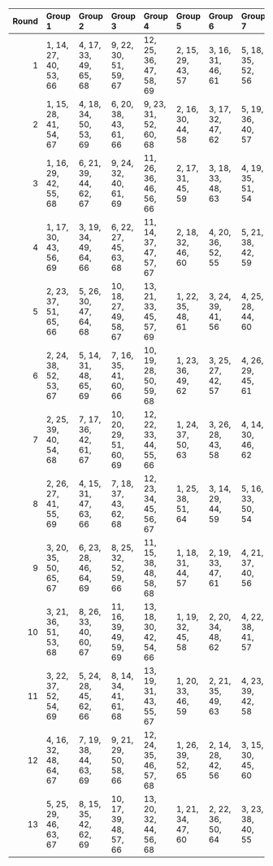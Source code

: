 |   Round | Group 1               | Group 2               | Group 3                | Group 4                | Group 5           | Group 6           | Group 7           | Group 8           | Group 9           | Group 10           | Group 11           | Group 12           | Group 13           |
|--------:|:----------------------|:----------------------|:-----------------------|:-----------------------|:------------------|:------------------|:------------------|:------------------|:------------------|:-------------------|:-------------------|:-------------------|:-------------------|
|       1 | 1, 14, 27, 40, 53, 66 | 4, 17, 33, 49, 65, 68 | 9, 22, 30, 51, 59, 67  | 12, 25, 36, 47, 58, 69 | 2, 15, 29, 43, 57 | 3, 16, 31, 46, 61 | 5, 18, 35, 52, 56 | 6, 19, 37, 42, 60 | 7, 20, 39, 45, 64 | 8, 21, 28, 48, 55  | 10, 23, 32, 41, 63 | 11, 24, 34, 44, 54 | 13, 26, 38, 50, 62 |
|       2 | 1, 15, 28, 41, 54, 67 | 4, 18, 34, 50, 53, 69 | 6, 20, 38, 43, 61, 66  | 9, 23, 31, 52, 60, 68  | 2, 16, 30, 44, 58 | 3, 17, 32, 47, 62 | 5, 19, 36, 40, 57 | 7, 21, 27, 46, 65 | 8, 22, 29, 49, 56 | 10, 24, 33, 42, 64 | 11, 25, 35, 45, 55 | 12, 26, 37, 48, 59 | 13, 14, 39, 51, 63 |
|       3 | 1, 16, 29, 42, 55, 68 | 6, 21, 39, 44, 62, 67 | 9, 24, 32, 40, 61, 69  | 11, 26, 36, 46, 56, 66 | 2, 17, 31, 45, 59 | 3, 18, 33, 48, 63 | 4, 19, 35, 51, 54 | 5, 20, 37, 41, 58 | 7, 22, 28, 47, 53 | 8, 23, 30, 50, 57  | 10, 25, 34, 43, 65 | 12, 14, 38, 49, 60 | 13, 15, 27, 52, 64 |
|       4 | 1, 17, 30, 43, 56, 69 | 3, 19, 34, 49, 64, 66 | 6, 22, 27, 45, 63, 68  | 11, 14, 37, 47, 57, 67 | 2, 18, 32, 46, 60 | 4, 20, 36, 52, 55 | 5, 21, 38, 42, 59 | 7, 23, 29, 48, 54 | 8, 24, 31, 51, 58 | 9, 25, 33, 41, 62  | 10, 26, 35, 44, 53 | 12, 15, 39, 50, 61 | 13, 16, 28, 40, 65 |
|       5 | 2, 23, 37, 51, 65, 66 | 5, 26, 30, 47, 64, 68 | 10, 18, 27, 49, 58, 67 | 13, 21, 33, 45, 57, 69 | 1, 22, 35, 48, 61 | 3, 24, 39, 41, 56 | 4, 25, 28, 44, 60 | 6, 14, 32, 50, 55 | 7, 15, 34, 40, 59 | 8, 16, 36, 43, 63  | 9, 17, 38, 46, 54  | 11, 19, 29, 52, 62 | 12, 20, 31, 42, 53 |
|       6 | 2, 24, 38, 52, 53, 67 | 5, 14, 31, 48, 65, 69 | 7, 16, 35, 41, 60, 66  | 10, 19, 28, 50, 59, 68 | 1, 23, 36, 49, 62 | 3, 25, 27, 42, 57 | 4, 26, 29, 45, 61 | 6, 15, 33, 51, 56 | 8, 17, 37, 44, 64 | 9, 18, 39, 47, 55  | 11, 20, 30, 40, 63 | 12, 21, 32, 43, 54 | 13, 22, 34, 46, 58 |
|       7 | 2, 25, 39, 40, 54, 68 | 7, 17, 36, 42, 61, 67 | 10, 20, 29, 51, 60, 69 | 12, 22, 33, 44, 55, 66 | 1, 24, 37, 50, 63 | 3, 26, 28, 43, 58 | 4, 14, 30, 46, 62 | 5, 15, 32, 49, 53 | 6, 16, 34, 52, 57 | 8, 18, 38, 45, 65  | 9, 19, 27, 48, 56  | 11, 21, 31, 41, 64 | 13, 23, 35, 47, 59 |
|       8 | 2, 26, 27, 41, 55, 69 | 4, 15, 31, 47, 63, 66 | 7, 18, 37, 43, 62, 68  | 12, 23, 34, 45, 56, 67 | 1, 25, 38, 51, 64 | 3, 14, 29, 44, 59 | 5, 16, 33, 50, 54 | 6, 17, 35, 40, 58 | 8, 19, 39, 46, 53 | 9, 20, 28, 49, 57  | 10, 21, 30, 52, 61 | 11, 22, 32, 42, 65 | 13, 24, 36, 48, 60 |
|       9 | 3, 20, 35, 50, 65, 67 | 6, 23, 28, 46, 64, 69 | 8, 25, 32, 52, 59, 66  | 11, 15, 38, 48, 58, 68 | 1, 18, 31, 44, 57 | 2, 19, 33, 47, 61 | 4, 21, 37, 40, 56 | 5, 22, 39, 43, 60 | 7, 24, 30, 49, 55 | 9, 26, 34, 42, 63  | 10, 14, 36, 45, 54 | 12, 16, 27, 51, 62 | 13, 17, 29, 41, 53 |
|      10 | 3, 21, 36, 51, 53, 68 | 8, 26, 33, 40, 60, 67 | 11, 16, 39, 49, 59, 69 | 13, 18, 30, 42, 54, 66 | 1, 19, 32, 45, 58 | 2, 20, 34, 48, 62 | 4, 22, 38, 41, 57 | 5, 23, 27, 44, 61 | 6, 24, 29, 47, 65 | 7, 25, 31, 50, 56  | 9, 14, 35, 43, 64  | 10, 15, 37, 46, 55 | 12, 17, 28, 52, 63 |
|      11 | 3, 22, 37, 52, 54, 69 | 5, 24, 28, 45, 62, 66 | 8, 14, 34, 41, 61, 68  | 13, 19, 31, 43, 55, 67 | 1, 20, 33, 46, 59 | 2, 21, 35, 49, 63 | 4, 23, 39, 42, 58 | 6, 25, 30, 48, 53 | 7, 26, 32, 51, 57 | 9, 15, 36, 44, 65  | 10, 16, 38, 47, 56 | 11, 17, 27, 50, 60 | 12, 18, 29, 40, 64 |
|      12 | 4, 16, 32, 48, 64, 67 | 7, 19, 38, 44, 63, 69 | 9, 21, 29, 50, 58, 66  | 12, 24, 35, 46, 57, 68 | 1, 26, 39, 52, 65 | 2, 14, 28, 42, 56 | 3, 15, 30, 45, 60 | 5, 17, 34, 51, 55 | 6, 18, 36, 41, 59 | 8, 20, 27, 47, 54  | 10, 22, 31, 40, 62 | 11, 23, 33, 43, 53 | 13, 25, 37, 49, 61 |
|      13 | 5, 25, 29, 46, 63, 67 | 8, 15, 35, 42, 62, 69 | 10, 17, 39, 48, 57, 66 | 13, 20, 32, 44, 56, 68 | 1, 21, 34, 47, 60 | 2, 22, 36, 50, 64 | 3, 23, 38, 40, 55 | 4, 24, 27, 43, 59 | 6, 26, 31, 49, 54 | 7, 14, 33, 52, 58  | 9, 16, 37, 45, 53  | 11, 18, 28, 51, 61 | 12, 19, 30, 41, 65 |